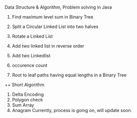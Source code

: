 Data Structure & Algorithm, Problem solving in Java

1. Find maximum level sum in Binary Tree

2. Split a Circular Linked List into two halves

3. Rotate a Linked List

4. Add two linked list in reverse order

5. Add two Linkedlist

6. occurence count

7. Root to leaf paths having equal lengths in a Binary Tree

++ Short Algorithm
1. Delta Encoding
2. Polygon check
3. Sum Array
4. Anagram
Currently, process is going on, will update soon.